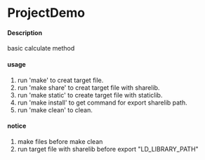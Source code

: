 # ProjectDemo

#### Description
basic calculate method

#### usage
1.  run 'make' to creat target file.
2.  run 'make share' to creat target file with sharelib.
3.  run 'make static' to create target file with staticlib.
4.  run 'make install' to get command for export sharelib path.
5.  run 'make clean' to clean.

#### notice
1.  make files before make clean
2.  run target file with sharelib before export "LD_LIBRARY_PATH"
